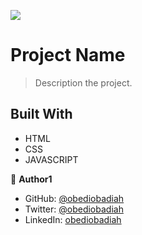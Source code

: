 ![](https://img.shields.io/badge/Microverse-blueviolet)

# Project Name

> Description the project.


## Built With

- HTML
- CSS
- JAVASCRIPT

👤 **Author1**

- GitHub: [@obediobadiah](https://github.com/obediobadiah)
- Twitter: [@obediobadiah](https://twitter.com/obediobadiah)
- LinkedIn: [obediobadiah](https://linkedin.com/in/obediobadiah)
